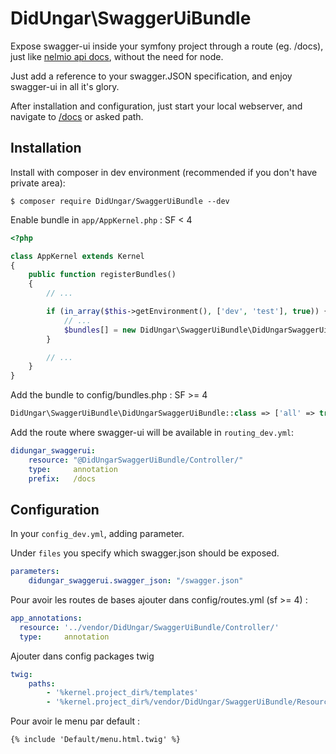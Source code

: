 # DidUngar\SwaggerUiBundle

Expose swagger-ui inside your symfony project through a route (eg. /docs), just like [nelmio api docs](https://github.com/nelmio/NelmioApiDocBundle), without the need for node.

Just add a reference to your swagger.JSON specification, and enjoy swagger-ui in all it's glory.

After installation and configuration, just start your local webserver, and navigate to [/docs](http://127.0.0.1:8000/docs) or asked path.

## Installation

Install with composer in dev environment (recommended if you don't have private area):

`$ composer require DidUngar/SwaggerUiBundle --dev`

Enable bundle in `app/AppKernel.php` : SF < 4
```php
<?php

class AppKernel extends Kernel
{
    public function registerBundles()
    {
        // ...

        if (in_array($this->getEnvironment(), ['dev', 'test'], true)) {
            // ...
            $bundles[] = new DidUngar\SwaggerUiBundle\DidUngarSwaggerUiBundle();
        }

        // ...
    }
}
```
Add the bundle to config/bundles.php : SF >= 4
```php
DidUngar\SwaggerUiBundle\DidUngarSwaggerUiBundle::class => ['all' => true],
```

Add the route where swagger-ui will be available in `routing_dev.yml`:

```yaml
didungar_swaggerui:
    resource: "@DidUngarSwaggerUiBundle/Controller/"
    type:     annotation
    prefix:   /docs
```

## Configuration

In your `config_dev.yml`, adding parameter.

Under `files` you specify which swagger.json should be exposed.

```yaml
parameters:
    didungar_swaggerui.swagger_json: "/swagger.json"
```
Pour avoir les routes de bases ajouter dans config/routes.yml (sf >= 4) :
```yaml
app_annotations:
  resource: '../vendor/DidUngar/SwaggerUiBundle/Controller/'
  type:     annotation
```

Ajouter dans config packages twig
```yaml
twig:
    paths:
        - '%kernel.project_dir%/templates'
        - '%kernel.project_dir%/vendor/DidUngar/SwaggerUiBundle/Resources/views'
```

Pour avoir le menu par default :
```
{% include 'Default/menu.html.twig' %}
```
